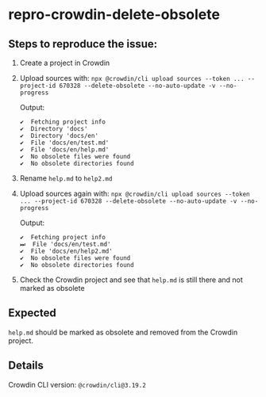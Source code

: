 # repro-crowdin-delete-obsolete

## Steps to reproduce the issue:

1. Create a project in Crowdin
2. Upload sources with: `npx @crowdin/cli upload sources --token ... --project-id 670328 --delete-obsolete --no-auto-update -v --no-progress`

   Output:

   ```
   ✔️  Fetching project info
   ✔️  Directory 'docs'
   ✔️  Directory 'docs/en'
   ✔️  File 'docs/en/test.md'
   ✔️  File 'docs/en/help.md'
   ✔️  No obsolete files were found
   ✔️  No obsolete directories found
   ```

3. Rename `help.md` to `help2.md`
4. Upload sources again with: `npx @crowdin/cli upload sources --token ... --project-id 670328 --delete-obsolete --no-auto-update -v --no-progress`

   Output:

   ```
   ✔️  Fetching project info
   ⏭  File 'docs/en/test.md'
   ✔️  File 'docs/en/help2.md'
   ✔️  No obsolete files were found
   ✔️  No obsolete directories found
   ```

5. Check the Crowdin project and see that `help.md` is still there and not marked as obsolete

## Expected

`help.md` should be marked as obsolete and removed from the Crowdin project.

## Details

Crowdin CLI version: `@crowdin/cli@3.19.2`
